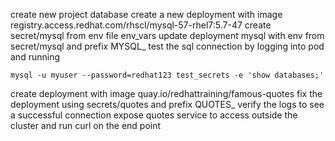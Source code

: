 create new project database
create a new deployment with image registry.access.redhat.com/rhscl/mysql-57-rhel7:5.7-47
create secret/mysql from env file env_vars
update deployment mysql with env from secret/mysql and prefix MYSQL_
test the sql connection by logging into pod and running 

```
mysql -u myuser --password=redhat123 test_secrets -e 'show databases;'
```

create deployment with image quay.io/redhattraining/famous-quotes
fix the deployment using secrets/quotes and prefix QUOTES_
verify the logs to see a successful connection 
expose quotes service to access outside the cluster and run curl on the end point
